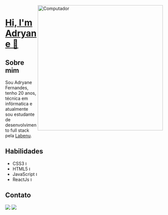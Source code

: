 <img src="https://image.freepik.com/vetores-gratis/linguagens-de-programacao-css-e-html-programacao-de-computadores-codificacao-ti-personagem-de-desenho-animado-de-programador-feminino-software-desenvolvimento-de-sites-ilustracao-em-vetor-conceito-metafora-isolado_335657-2740.jpg" min-width="400px" max-width="400px" width="400px" align="right" alt="Computador">

# <a href="https://www.linkedin.com/in/adryane-fernandes-146ba01bb/"> Hi, I'm Adryane 👋 </a>


## Sobre mim
Sou Adryane Fernandes, tenho 20 anos, técnica em infórmatica e atualmente sou estudante de desenvolvimento full stack pela <a href="https://www.labenu.com.br/?gclid=CjwKCAjw9MuCBhBUEiwAbDZ-7tHY-aajSOirLmg_HLs9-gb4tCAWi90d2DQgimOt_IKHmvUdU21M0BoCrd0QAvD_BwE">Labenu</a>.
<br />

## Habilidades
- CSS3 <img src="https://img2.gratispng.com/20180704/qpr/kisspng-cascading-style-sheets-logo-css3-html-web-developm-5b3d40a4d013e0.7927254715307409008523.jpg" width="12px" alt="Logo css3"/>
- HTML5 <img src="https://logodownload.org/wp-content/uploads/2016/10/html5-logo-10.png" width="12px" alt="Logo html5"/>
- JavaScript <img src="https://upload.wikimedia.org/wikipedia/commons/thumb/9/99/Unofficial_JavaScript_logo_2.svg/480px-Unofficial_JavaScript_logo_2.svg.png" width="12px" alt="Logo javascript"/>
- ReactJs <img src="https://miro.medium.com/max/500/1*cPh7ujRIfcHAy4kW2ADGOw.png" width="12px" alt="Logo react"/>


## Contato
<a href="https://www.linkedin.com/in/adryane-fernandes-146ba01bb/"><img src="https://img.shields.io/badge/LinkedIn-0077B5?style=for-the-badge&logo=linkedin&logoColor=white" /></a>
<a href="https://github.com/adryanefernandes"><img src="https://img.shields.io/badge/GitHub-100000?style=for-the-badge&logo=github&logoColor=white" /></a>


